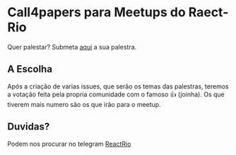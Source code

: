 # Call4papers para Meetups do Raect-Rio
Quer palestar?  Submeta <a href="https://github.com/reactrio/call4papers/issues/new?template=c4p_template.md">aqui</a> a sua palestra.


## A Escolha
Após a criação de varias issues, que serão os temas das palestras, teremos a votação feita pela propria comunidade com o famoso :+1: (joinha). Os que tiverem mais numero são os que irão para o meetup.

## Duvidas?
Podem nos procurar no telegram [ReactRio](https://t.me/reactrio)
